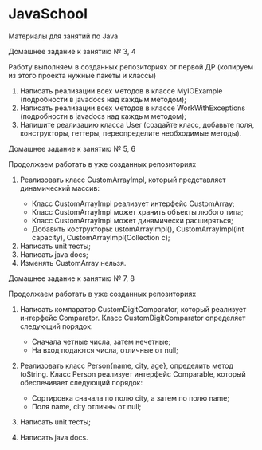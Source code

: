 # JavaSchool
Материалы для занятий по Java

Домашнее задание к занятию № 3, 4 

Работу выполняем в созданных репозиториях от первой ДР (копируем из этого проекта нужные пакеты и классы)

1. Написать реализации всех методов в классе MyIOExample (подробности в javadocs над каждым методом);
2. Написать реализации всех методов в классе WorkWithExceptions (подробности в javadocs над каждым методом);
3. Напишите реализацию класса User (создайте класс, добавьте поля, конструкторы, геттеры, переопределите необходимые
   методы).


Домашнее задание к занятию № 5, 6

Продолжаем работать в уже созданных репозиториях

1. Реализовать класс CustomArrayImpl<T>, который представляет динамический массив:
      - Класс CustomArrayImpl реализует интерфейс CustomArray<T>;
      - Класс CustomArrayImpl может хранить объекты любого типа;
      - Класс CustomArrayImpl может динамически расширяться;
      - Добавить кострукторы: ustomArrayImpl(), CustomArrayImpl(int capacity), CustomArrayImpl(Collection<T> c);
2. Написать unit тесты;
3. Написать java docs;
4. Изменять CustomArray<T> нельзя.


Домашнее задание к занятию № 7, 8

Продолжаем работать в уже созданных репозиториях

1. Написать компаратор CustomDigitComparator, который реализует интерфейс Comparator<Integer>.
   Класс CustomDigitComparator определяет следующий порядок:
      - Сначала четные числа, затем нечетные;
      - На вход подаются числа, отличные от null;
   
2. Реализовать класс Person{name, city, age}, определить метод toString.
   Класс Person реализует интерфейс Comparable<Person>, который обеспечивает следующий порядок:
   - Сортировка сначала по полю city, а затем по полю name;
   - Поля name, city отличны от null;
3. Написать unit тесты;
4. Написать java docs.